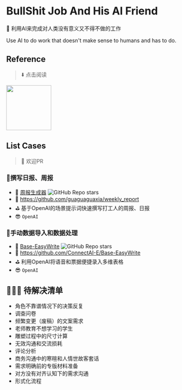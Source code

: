 # BullShit Job And His AI Friend
💩 利用AI来完成对人类没有意义又不得不做的工作 

Use AI to do work that doesn't make sense to humans and has to do.

## Reference
> ⬇️ 点击阅读
<div align="left">
  <a href='https://github.com/ConnectAI-E/Bullshit-AI-Job/files/12026799/default.pdf'>
  <img src="https://github-production-user-asset-6210df.s3.amazonaws.com/50035229/252868047-333ce464-4d36-4b68-8300-8a988d2f73d6.png" width="120"/>
    </a>
</div>



## List Cases
> 🤞 欢迎PR


### 💩撰写日报、周报   
- 🍪 [周报生成器](https://weeklyreport.avemaria.fun/zh)     ![GitHub Repo stars](https://flat.badgen.net/github/stars/guaguaguaxia/weekly_report)
- 🥁 https://github.com/guaguaguaxia/weekly_report
- ⛳️ 基于OpenAI的场景提示词快速撰写打工人的周报、日报
- 😎 `OpenAI`

### 💩手动数据导入和数据处理
- 🍪 [Base-EasyWrite](https://github.com/ConnectAI-E/Base-EasyWrite) ![GitHub Repo stars](https://img.shields.io/github/stars/ConnectAI-E/Base-EasyWrite)
- 🥁 https://github.com/ConnectAI-E/Base-EasyWrite
- ⛳️ 利用OpenAI将语音和票据便捷录入多维表格
- 😎 `OpenAI`

## 💩💩💩 待解决清单 
- 角色不靠谱情况下的决策反复
- 调查问卷
- 频繁变更（废稿）的文案需求
- 老师教育不想学习的学生
- 雕塑过程中的尺寸计算
- 无效沟通和交流损耗
- 评论分析
- 商务沟通中的寒暄和人情世故客套话
- 需求明确前的专版材料准备
- 对方没有对齐认知下的需求沟通
- 形式化流程



